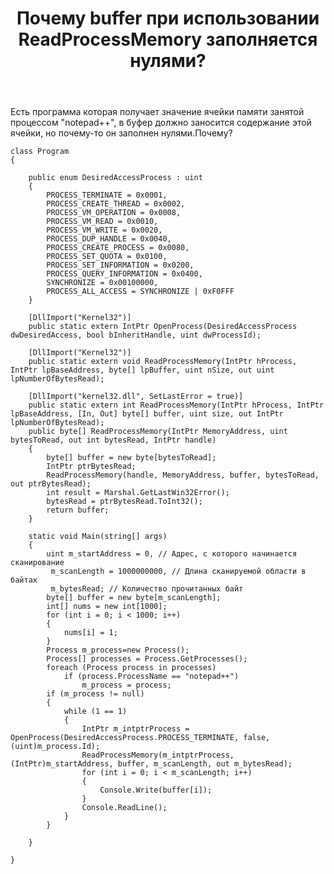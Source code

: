 ﻿---
title: "Почему buffer при использовании ReadProcessMemory заполняется нулями?"
se.owner.user_id: 321096
se.owner.display_name: "Sergesama Channel"
se.owner.link: "https://ru.stackoverflow.com/users/321096/sergesama-channel"
se.link: "https://ru.stackoverflow.com/questions/923818/%d0%9f%d0%be%d1%87%d0%b5%d0%bc%d1%83-buffer-%d0%bf%d1%80%d0%b8-%d0%b8%d1%81%d0%bf%d0%be%d0%bb%d1%8c%d0%b7%d0%be%d0%b2%d0%b0%d0%bd%d0%b8%d0%b8-readprocessmemory-%d0%b7%d0%b0%d0%bf%d0%be%d0%bb%d0%bd%d1%8f%d0%b5%d1%82%d1%81%d1%8f-%d0%bd%d1%83%d0%bb%d1%8f%d0%bc%d0%b8"
se.question_id: 923818
se.post_type: question
se.score: 1
---
<p>Есть программа которая получает значение ячейки памяти занятой процессом "notepad++", в буфер должно заносится содержание этой ячейки, но почему-то он заполнен нулями.Почему?</p>

<pre><code>class Program
{

    public enum DesiredAccessProcess : uint
    {
        PROCESS_TERMINATE = 0x0001,
        PROCESS_CREATE_THREAD = 0x0002,
        PROCESS_VM_OPERATION = 0x0008,
        PROCESS_VM_READ = 0x0010,
        PROCESS_VM_WRITE = 0x0020,
        PROCESS_DUP_HANDLE = 0x0040,
        PROCESS_CREATE_PROCESS = 0x0080,
        PROCESS_SET_QUOTA = 0x0100,
        PROCESS_SET_INFORMATION = 0x0200,
        PROCESS_QUERY_INFORMATION = 0x0400,
        SYNCHRONIZE = 0x00100000,
        PROCESS_ALL_ACCESS = SYNCHRONIZE | 0xF0FFF
    }

    [DllImport("Kernel32")]
    public static extern IntPtr OpenProcess(DesiredAccessProcess dwDesiredAccess, bool bInheritHandle, uint dwProcessId);

    [DllImport("Kernel32")]
    public static extern void ReadProcessMemory(IntPtr hProcess, IntPtr lpBaseAddress, byte[] lpBuffer, uint nSize, out uint lpNumberOfBytesRead);

    [DllImport("kernel32.dll", SetLastError = true)]
    public static extern int ReadProcessMemory(IntPtr hProcess, IntPtr lpBaseAddress, [In, Out] byte[] buffer, uint size, out IntPtr lpNumberOfBytesRead);
    public byte[] ReadProcessMemory(IntPtr MemoryAddress, uint bytesToRead, out int bytesRead, IntPtr handle)
    {
        byte[] buffer = new byte[bytesToRead];
        IntPtr ptrBytesRead;
        ReadProcessMemory(handle, MemoryAddress, buffer, bytesToRead, out ptrBytesRead);
        int result = Marshal.GetLastWin32Error();
        bytesRead = ptrBytesRead.ToInt32();
        return buffer;
    }

    static void Main(string[] args)
    {
        uint m_startAddress = 0, // Адрес, с которого начинается сканирование
         m_scanLength = 1000000000, // Длина сканируемой области в байтах
         m_bytesRead; // Количество прочитанных байт
        byte[] buffer = new byte[m_scanLength];
        int[] nums = new int[1000];
        for (int i = 0; i &lt; 1000; i++)
        {
            nums[i] = 1;
        }
        Process m_process=new Process();
        Process[] processes = Process.GetProcesses();
        foreach (Process process in processes)
            if (process.ProcessName == "notepad++")
                m_process = process;
        if (m_process != null)
        {
            while (1 == 1)
            {
                IntPtr m_intptrProcess = OpenProcess(DesiredAccessProcess.PROCESS_TERMINATE, false, (uint)m_process.Id); 
                ReadProcessMemory(m_intptrProcess, (IntPtr)m_startAddress, buffer, m_scanLength, out m_bytesRead);
                for (int i = 0; i &lt; m_scanLength; i++)
                {
                    Console.Write(buffer[i]);
                }
                Console.ReadLine();
            }
        }

    }

}
</code></pre>
